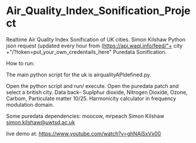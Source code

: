 # Air_Quality_Index_Sonification_Project

Realtime Air Quality Index Sonification of UK cities. Simon Kilshaw
Python json request (updated every hour from (https://api.waqi.info/feed/"+ city +"/?token=put_your_own_credentails_here"
Puredata Sonification.

How to run:

The main python script for the uk is airqualityAPIdefined.py.

Open the python script and run/ execute. Open the puredata patch and select a british city.
Data back- Suplphur dioxide, Nitrogen Dioxide, Ozone, Carbom, Particulate matter 10/25.
Harmonicity calculator in frequency modulation domain.

Some puredata dependencies: moocow, mrpeach
Simon Kilshaw
simon.kilshaw@uwtsd.ac.uk

live demo at: https://www.youtube.com/watch?v=ghNAjSxVx00
